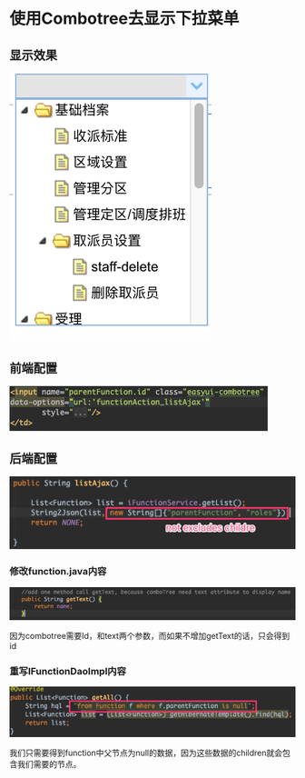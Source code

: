 # 使用Combotree去显示下拉菜单

## 显示效果

![](../../../../.gitbook/assets/image%20%2891%29.png)

## 前端配置

![](../../../../.gitbook/assets/image%20%2833%29.png)

## 后端配置

![](../../../../.gitbook/assets/image%20%2844%29.png)

### 修改function.java内容

![](../../../../.gitbook/assets/image%20%2894%29.png)

因为combotree需要Id，和text两个参数，而如果不增加getText的话，只会得到id

### 重写IFunctionDaoImpl内容

![](../../../../.gitbook/assets/image%20%282%29.png)

我们只需要得到function中父节点为null的数据，因为这些数据的children就会包含我们需要的节点。

